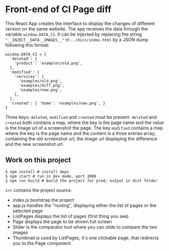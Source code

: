 # Front-end of CI Page diff

This React App creates the interface to display the changes of different version on the same website.
The app receives the data through the variable `window.DATA_CI`. It can be injected by replacing the string `"__INJECT__DATA__IMAGES__"` in `../dist/index.html` by a JSON dump following this format:

```
window.DATA_CI = {
  'deleted': {
    'product': 'examples/old.png',
  },
  'modified': {
    'services': [
      'examples/old.png',
      'examples/diff.png',
      'examples/new.png',
    ],
  },
  'created': { 'home': 'examples/new.png', }
}
```

Three keys: `deleted`, `modified` and `created` must be present. `deleted` and `created` both contains a map, where the key is the page name and the value is the image url of a screenshot the page. The key `modified` contains a map where the key is the page name and the content is a three entries array; containing the old screenshot url, the image url displaying the difference and the new screenshot url.

## Work on this project

```
$ npm install # install deps
$ npm start # run in dev mode, port 3000
$ npm run build # build the project for prod; output in dist folder
```

`src` contains the project source:

  - index.js bootstrap the project
  - app.js handles the "rooting", displaying either the list of pages or the selected page
  - ListPages displays the list of pages (first thing you see)
  - Page displays the page to be shown full screen
  - Slider is the comparator tool where you can slide to compare the two images
  - Thumbnail is used by ListPages, it's one clickable page, that redirects you to the Page component
